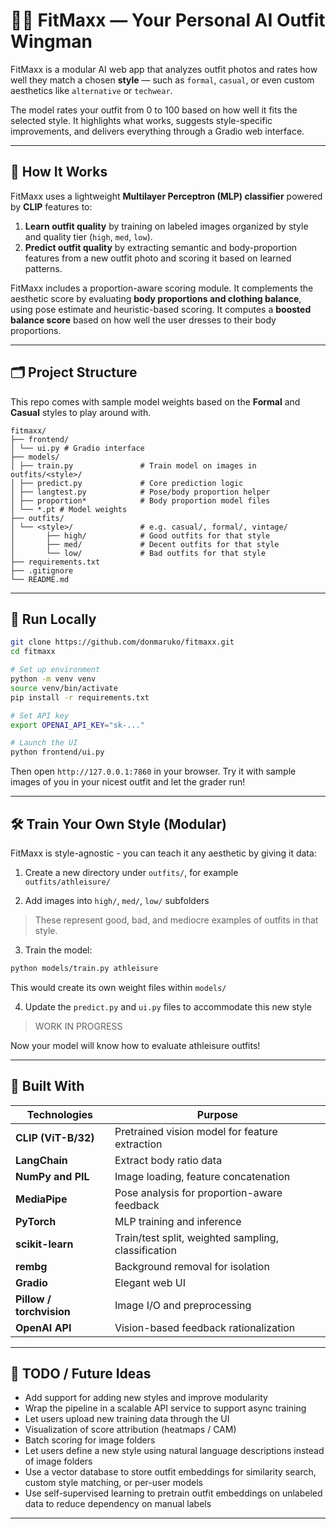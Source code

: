 # 👔👟 FitMaxx — Your Personal AI Outfit Wingman

FitMaxx is a modular AI web app that analyzes outfit photos and rates how well they match a chosen **style** — such as `formal`, `casual`, or even custom aesthetics like `alternative` or `techwear`.

The model rates your outfit from 0 to 100 based on how well it fits the selected style. It highlights what works, suggests style-specific improvements, and delivers everything through a Gradio web interface.

---

## 🧠 How It Works

FitMaxx uses a lightweight **Multilayer Perceptron (MLP) classifier** powered by **CLIP** features to:

1. **Learn outfit quality** by training on labeled images organized by style and quality tier (`high`, `med`, `low`).
2. **Predict outfit quality** by extracting semantic and body-proportion features from a new outfit photo and scoring it based on learned patterns.

FitMaxx includes a proportion-aware scoring module. It complements the aesthetic score by evaluating **body proportions and clothing balance**, using pose estimate and heuristic-based scoring. It computes a **boosted balance score** based on how well the user dresses to their body proportions.

---

## 🗂️ Project Structure

This repo comes with sample model weights based on the **Formal** and **Casual** styles to play around with.

```plaintext
fitmaxx/
├── frontend/
│ └── ui.py # Gradio interface
├── models/
│ ├── train.py               # Train model on images in outfits/<style>/
│ ├── predict.py             # Core prediction logic
│ ├── langtest.py            # Pose/body proportion helper
│ ├── proportion*            # Body proportion model files
│ └── *.pt # Model weights
├── outfits/
│ └── <style>/               # e.g. casual/, formal/, vintage/
│       ├── high/            # Good outfits for that style
│       ├── med/             # Decent outfits for that style
│       └── low/             # Bad outfits for that style
├── requirements.txt
├── .gitignore 
└── README.md 
```

---

## 🚀 Run Locally

```bash
git clone https://github.com/donmaruko/fitmaxx.git
cd fitmaxx

# Set up environment
python -m venv venv
source venv/bin/activate
pip install -r requirements.txt

# Set API key
export OPENAI_API_KEY="sk-..."

# Launch the UI
python frontend/ui.py
```

Then open `http://127.0.0.1:7860` in your browser. Try it with sample images of you in your nicest outfit and let the grader run!

---

## 🛠️ Train Your Own Style (Modular)

FitMaxx is style-agnostic - you can teach it any aesthetic by giving it data:

1. Create a new directory under `outfits/`, for example `outfits/athleisure/`

2. Add images into `high/`, `med/`, `low/` subfolders
> These represent good, bad, and mediocre examples of outfits in that style.

3. Train the model:
```bash
python models/train.py athleisure
```
This would create its own weight files within `models/`

4. Update the `predict.py` and `ui.py` files to accommodate this new style
> WORK IN PROGRESS

Now your model will know how to evaluate athleisure outfits!

---

## 🔧 Built With

| Technologies             | Purpose                                                |
|--------------------------|--------------------------------------------------------|
| **CLIP (ViT-B/32)**      | Pretrained vision model for feature extraction         |
| **LangChain**            | Extract body ratio data                                |
| **NumPy and PIL**        | Image loading, feature concatenation                   |
| **MediaPipe**            | Pose analysis for proportion-aware feedback            |
| **PyTorch**              | MLP training and inference                             |
| **scikit-learn**         | Train/test split, weighted sampling, classification    |
| **rembg**                | Background removal for isolation                       |
| **Gradio**               | Elegant web UI                                         |
| **Pillow / torchvision** | Image I/O and preprocessing                            |
| **OpenAI API**           | Vision-based feedback rationalization                  |

---

## 📌 TODO / Future Ideas

- Add support for adding new styles and improve modularity
- Wrap the pipeline in a scalable API service to support async training
- Let users upload new training data through the UI
- Visualization of score attribution (heatmaps / CAM)
- Batch scoring for image folders
- Let users define a new style using natural language descriptions instead of image folders
- Use a vector database to store outfit embeddings for similarity search, custom style matching, or per-user models
- Use self-supervised learning to pretrain outfit embeddings on unlabeled data to reduce dependency on manual labels

---